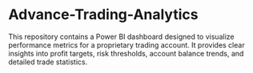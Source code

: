 # Advance-Trading-Analytics
This repository contains a Power BI dashboard designed to visualize performance metrics for a proprietary trading account. It provides clear insights into profit targets, risk thresholds, account balance trends, and detailed trade statistics.
